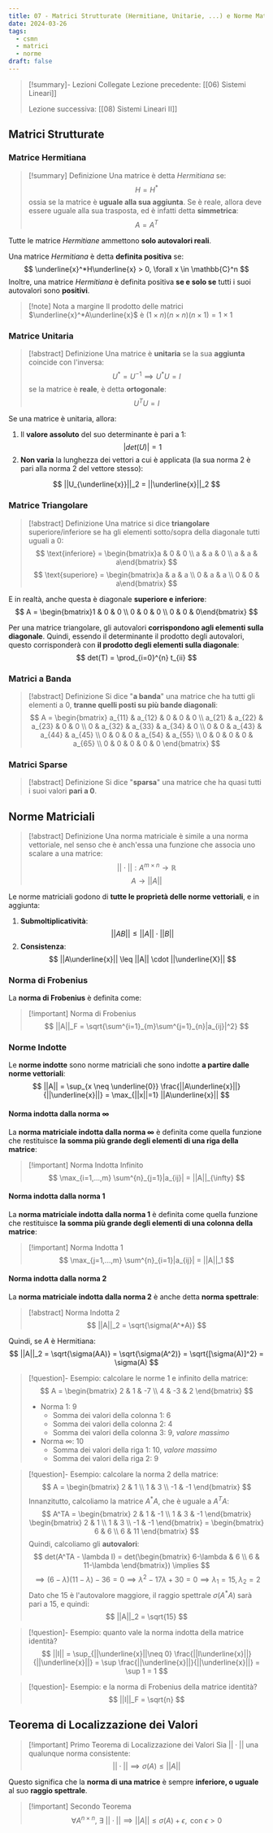 ```yaml
---
title: 07 - Matrici Strutturate (Hermitiane, Unitarie, ...) e Norme Matriciali
date: 2024-03-26
tags:
  - csmn
  - matrici
  - norme
draft: false
---
```


> [!summary]- Lezioni Collegate
> Lezione precedente: [[06) Sistemi Lineari]]
> 
> Lezione successiva: [[08) Sistemi Lineari II]]
## Matrici Strutturate
### Matrice Hermitiana
> [!summary] Definizione
>Una matrice è detta _Hermitiana_ se:
>$$
>H = H^*
>$$
>ossia se la matrice è **uguale alla sua aggiunta**. Se è reale, allora deve essere uguale alla sua trasposta, ed è infatti detta **simmetrica**:
>$$
>A = A^T
>$$

Tutte le matrice _Hermitiane_ ammettono **solo autovalori reali**.

Una matrice _Hermitiana_ è detta **definita positiva** se:
$$
\underline{x}^*H\underline{x} > 0, \forall x \in \mathbb{C}^n
$$
Inoltre, una matrice _Hermitiana_ è definita positiva **se e solo se** tutti i suoi autovalori sono **positivi**.

> [!note] Nota a margine
> Il prodotto delle matrici $\underline{x}^*A\underline{x}$ è $(1 \times n)(n \times n)(n \times 1) = 1\times 1$
### Matrice Unitaria
> [!abstract] Definizione
> Una matrice è **unitaria** se la sua **aggiunta** coincide con l'inversa:
> $$
> U^* = U^{-1} \implies U^* U = I
>$$
>se la matrice è **reale**, è detta **ortogonale**:
>$$
>U^TU=I
>$$

Se una matrice è unitaria, allora:
1. Il **valore assoluto** del suo determinante è pari a $1$:
   $$
   |det(U)| = 1
   $$
2. **Non varia** la lunghezza dei vettori a cui è applicata (la sua norma $2$ è pari alla norma $2$ del vettore stesso):

$$
||U_{\underline{x}}||_2 = ||\underline{x}||_2
$$
### Matrice Triangolare
> [!abstract] Definizione
> Una matrice si dice **triangolare** superiore/inferiore se ha gli elementi sotto/sopra della diagonale tutti uguali a 0:
> $$
> \text{inferiore} = \begin{bmatrix}a & 0 & 0 \\ a & a & 0 \\ a & a & a\end{bmatrix}
> $$
> $$
> \text{superiore} = \begin{bmatrix}a & a & a \\ 0 & a & a \\ 0 & 0 & a\end{bmatrix}
> $$

E in realtà, anche questa è diagonale **superiore e inferiore**:
$$
A = \begin{bmatrix}1 & 0 & 0 \\ 0 & 0 & 0 \\ 0 &  0 & 0\end{bmatrix}
$$

Per una matrice triangolare, gli autovalori **corrispondono agli elementi sulla diagonale**. Quindi, essendo il determinante il prodotto degli autovalori, questo corrisponderà con **il prodotto degli elementi sulla diagonale**:
$$
det(T) = \prod_{i=0}^{n} t_{ii}
$$
### Matrici a Banda
> [!abstract] Definizione
>Si dice "**a banda**" una matrice che ha tutti gli elementi a $0$, **tranne quelli posti su più bande diagonali**:
>$$
>A = \begin{bmatrix}
>a_{11} & a_{12} & 0 & 0 & 0 \\
>a_{21} & a_{22} & a_{23} & 0 & 0 \\
>0 & a_{32} & a_{33} & a_{34} & 0 \\
>0 & 0 & a_{43} & a_{44} & a_{45} \\
>0 & 0 & 0 & a_{54} & a_{55} \\
>0 & 0 & 0 & 0 & a_{65} \\
>0 & 0 & 0 & 0 & 0
>\end{bmatrix}
>$$

### Matrici Sparse
> [!abstract] Definizione
> Si dice "**sparsa**" una matrice che ha quasi tutti i suoi valori **pari a $0$**.
## Norme Matriciali
> [!abstract] Definizione
> Una norma matriciale è simile a una norma vettoriale, nel senso che è anch'essa una funzione che associa uno scalare a una matrice:
>$$
>||\cdot ||: {A}^{m\times n} \to \mathbb{R}
>$$
>$$
>A \to ||A||
>$$

Le norme matriciali godono di **tutte le proprietà delle norme vettoriali**, e in aggiunta:
1. **Submoltiplicatività**:
   $$
   ||AB|| \leq ||A|| \cdot ||B||
   $$
2. **Consistenza**:
   $$
   ||A\underline{x}|| \leq ||A|| \cdot ||\underline{X}||
   $$

### Norma di Frobenius
La **norma di Frobenius** è definita come:
> [!important] Norma di Frobenius
> $$
> ||A||_F = \sqrt{\sum^{i=1}_{m}\sum^{j=1}_{n}|a_{ij}|^2}
> $$

### Norme Indotte
Le **norme indotte** sono norme matriciali che sono indotte **a partire dalle norme vettoriali**:
$$
||A|| = \sup_{x \neq \underline{0}} \frac{||A\underline{x}||}{||\underline{x}||} = \max_{||x||=1} ||A\underline{x}||
$$
#### Norma indotta dalla norma $\infty$
La **norma matriciale indotta dalla norma $\infty$** è definita come quella funzione che restituisce **la somma più grande degli elementi di una riga della matrice**:
> [!important] Norma Indotta Infinito
> $$
>\max_{i=1,...,m} \sum^{n}_{j=1}|a_{ij}| = ||A||_{\infty}
>$$

#### Norma indotta dalla norma $1$
La **norma matriciale indotta dalla norma $1$** è definita come quella funzione che restituisce **la somma più grande degli elementi di una colonna della matrice**:
> [!important] Norma Indotta 1
>$$
>\max_{j=1,...,m} \sum^{n}_{i=1}|a_{ij}| = ||A||_1
>$$

#### Norma indotta dalla norma $2$
La **norma matriciale indotta dalla norma $2$** è anche detta **norma spettrale**:
> [!abstract] Norma Indotta 2
>$$
>||A||_2 = \sqrt{\sigma(A^*A)}
>$$

Quindi, se $A$ è Hermitiana:
$$
||A||_2 = \sqrt{\sigma(AA)} = \sqrt{\sigma(A^2)} = \sqrt{[\sigma(A)]^2} = \sigma(A)
$$

> [!question]- Esempio: calcolare le norme $1$ e infinito della matrice:
> $$
> A = \begin{bmatrix}
> 2 & 1 & -7 \\ 4 & -3 & 2
> \end{bmatrix}
> $$
> 
>* Norma $1$: $9$
>	* Somma dei valori della colonna $1$: $6$
>	* Somma dei valori della colonna $2$: $4$
>	* Somma dei valori della colonna $3$: $9$, _valore massimo_
>* Norma $\infty$: $10$
>	* Somma dei valori della riga $1$: $10$, _valore massimo_
>	* Somma dei valori della riga $2$: $9$

> [!question]- Esempio: calcolare la norma $2$ della matrice:
> $$
> A = \begin{bmatrix}
> 2 & 1 \\ 1 & 3 \\ -1 & -1
> \end{bmatrix}
> $$
> Innanzitutto, calcoliamo la matrice $A^*A$, che è uguale a $A^TA$:
> $$
> A^TA = \begin{bmatrix}
> 2 & 1 & -1 \\ 1 & 3 & -1
> \end{bmatrix} \begin{bmatrix}
> 2 & 1 \\ 1 & 3 \\ -1 & -1
> \end{bmatrix} = \begin{bmatrix}
> 6 & 6 \\ 6 & 11
> \end{bmatrix}
> $$
> Quindi, calcoliamo gli **autovalori**:
> $$
> det(A^TA - \lambda I) = det(\begin{bmatrix}
>6-\lambda & 6 \\ 6 & 11-\lambda
>\end{bmatrix}) \implies
> $$
> $$
> \implies (6-\lambda)(11-\lambda)-36 = 0 \implies \lambda^2 - 17\lambda +30 = 0 \implies \lambda_1 = 15, \lambda_2 = 2
> $$
> Dato che $15$ è l'autovalore maggiore, il raggio spettrale $\sigma(A^*A)$ sarà pari a $15$, e quindi:
> $$
> ||A||_2 = \sqrt{15}
> $$

> [!question]- Esempio: quanto vale la norma indotta della matrice identità?
> $$
> ||I|| = \sup_{||\underline{x}||\neq 0} \frac{||I\underline{x}||}{||\underline{x}||} = \sup \frac{||\underline{x}||}{||\underline{x}||} = \sup 1 = 1
> $$

> [!question]- Esempio: e la norma di Frobenius della matrice identità?
> $$
> ||I||_F = \sqrt{n}
> $$
## Teorema di Localizzazione dei Valori
> [!important] Primo Teorema di Localizzazione dei Valori
> Sia $||\cdot||$ una qualunque norma consistente:
> $$
> ||\cdot|| \implies \sigma(A) \leq ||A||
> $$

Questo significa che la **norma di una matrice** è sempre **inferiore, o uguale** al suo **raggio spettrale**.
> [!important] Secondo Teorema
> $$
> \forall A^{n\times n},\  \exists\  ||\cdot|| \implies ||A|| \leq \sigma(A) + \epsilon, \text{ con } \epsilon > 0
> $$